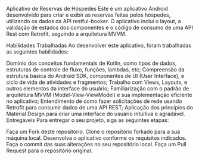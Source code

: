 Aplicativo de Reservas de Hóspedes
Este é um aplicativo Android desenvolvido para criar e exibir as reservas feitas pelos hóspedes, utilizando os dados da API restful-booker. O aplicativo inclui o layout, a validação de estados dos componentes e o código de consumo de uma API Rest com Retrofit, seguindo a arquitetura MVVM.

Habilidades Trabalhadas
Ao desenvolver este aplicativo, foram trabalhadas as seguintes habilidades:

Domínio dos conceitos fundamentais de Kotlin, como tipos de dados, estruturas de controle de fluxo, funções, lambdas, etc;
Compreensão da estrutura básica do Android SDK, componentes de UI (User Interface), e ciclo de vida de atividades e fragmentos;
Trabalho com Views, Layouts, e outros elementos da interface do usuário;
Familiarização com o padrão de arquitetura MVVM (Model-View-ViewModel) e sua implementação eficiente no aplicativo;
Entendimento de como fazer solicitações de rede usando Retrofit para consumir dados de uma API REST;
Aplicação dos princípios do Material Design para criar uma interface do usuário intuitiva e agradável.
Entregáveis
Para entregar o seu projeto, siga as seguintes etapas:

Faça um Fork deste repositório.
Clone o repositório forkado para a sua máquina local.
Desenvolva o aplicativo conforme os requisitos indicados.
Faça o commit das suas alterações no seu repositório local.
Faça um Pull Request para o repositório original.
